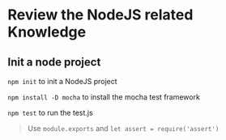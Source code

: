 Review the NodeJS related Knowledge
===================

## Init a node project

`npm init` to init a NodeJS project

`npm install -D mocha` to install the mocha test framework

`npm test` to run the test.js

> Use `module.exports` and `let assert = require('assert')`